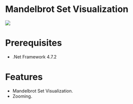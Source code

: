 <h1>Mandelbrot Set Visualization</h1>

<img src="https://i.imgur.com/JkdvkoH.png" />

# Prerequisites
- .Net Framework 4.7.2

# Features
- Mandelbrot Set Visualization.
- Zooming.
